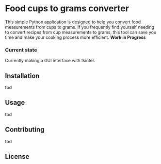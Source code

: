 # Food cups to grams converter
This simple Python application is designed to help you convert food measurements from cups to grams. If you frequently find yourself needing to convert recipes from cup measurements to grams, this tool can save you time and make your cooking process more efficient.
__**Work in Progress**__

### Current state
Currently making a GUI interface with tkinter.

## Installation

tbd


## Usage

tbd


## Contributing

tbd

## License

